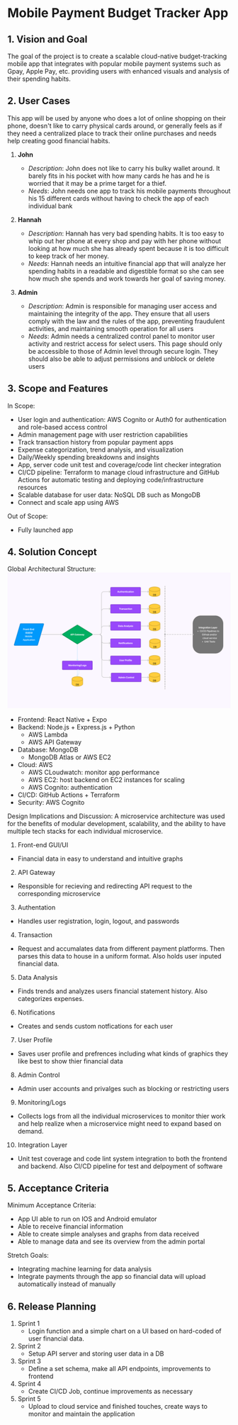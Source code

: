 # Mobile Payment Budget Tracker App

## 1. Vision and Goal
The goal of the project is to create a scalable cloud-native budget-tracking mobile app that integrates with popular mobile payment systems such as Gpay, Apple Pay, etc. providing users with enhanced visuals and analysis of their spending habits. 

## 2. User Cases
This app will be used by anyone who does a lot of online shopping on their phone, doesn't like to carry physical cards around, or generally feels as if they need a centralized place to track their online purchases and needs help creating good financial habits.

1. **John**
   - _Description_: John does not like to carry his bulky wallet around. It barely fits in his pocket with how many cards he has and he is worried that it may be a prime target for a thief.
   - _Needs_: John needs one app to track his mobile payments throughout his 15 different cards without having to check the app of each individual bank

2. **Hannah**
   - _Description_: Hannah has very bad spending habits. It is too easy to whip out her phone at every shop and pay with her phone without looking at how much she has already spent because it is too difficult to keep track of her money.
   - _Needs_: Hannah needs an intuitive financial app that will analyze her spending habits in a readable and digestible format so she can see how much she spends and work towards her goal of saving money.
  
3. **Admin**
   - _Description_: Admin is responsible for managing user access and maintaining the integrity of the app. They ensure that all users comply with the law and the rules of the app, preventing fraudulent activities, and maintaining smooth operation for all users
   - _Needs_: Admin needs a centralized control panel to monitor user activity and restrict access for select users. This page should only be accessible to those of Admin level through secure login. They should also be able to adjust permissions and unblock or delete users

## 3. Scope and Features
In Scope:
- User login and authentication: AWS Cognito or Auth0 for authentication and role-based access control
- Admin management page with user restriction capabilities
- Track transaction history from popular payment apps
- Expense categorization, trend analysis, and visualization
- Daily/Weekly spending breakdowns and insights
- App, server code unit test and coverage/code lint checker integration
- CI/CD pipeline: Terraform to manage cloud infrastructure and GitHub Actions for automatic testing and deploying code/infrastructure resources
- Scalable database for user data: NoSQL DB such as MongoDB
- Connect and scale app using AWS

Out of Scope:
- Fully launched app

## 4. Solution Concept
Global Architectural Structure:
![software architecture](/images/architecture.png)
- Frontend: React Native + Expo
- Backend: Node.js + Express.js + Python
   - AWS Lambda
   - AWS API Gateway
- Database: MongoDB
  - MongoDB Atlas or AWS EC2
- Cloud: AWS
  - AWS CLoudwatch: monitor app performance
  - AWS EC2: host backend on EC2 instances for scaling
  - AWS Cognito: authentication
- CI/CD: GitHub Actions + Terraform
- Security: AWS Cognito

Design Implications and Discussion:
A microservice architecture was used for the benefits of modular development, scalability, and the ability to have multiple tech stacks for each individual microservice.

1. Front-end GUI/UI
- Financial data in easy to understand and intuitive graphs

2. API Gateway
- Responsible for recieving and redirecting API request to the corresponding microservice 

3. Authentation 
- Handles user registration, login, logout, and passwords

4. Transaction
- Request and accumalates data from different payment platforms. Then parses this data to house in a uniform format. Also holds user inputed financial data.

5. Data Analysis 
- Finds trends and analyzes users financial statement history. Also categorizes expenses.

6. Notifications
- Creates and sends custom notfications for each user

7. User Profile
- Saves user profile and prefrences including what kinds of graphics they like best to show thier financial data

8. Admin Control
- Admin user accounts and privalges such as blocking or restricting users

9. Monitoring/Logs
- Collects logs from all the individual microservices to monitor thier work and help realize when a microservice might need to expand based on demand. 

10. Integration Layer
- Unit test coverage and code lint system integration to both the frontend and backend. Also CI/CD pipeline for test and delpoyment of software

## 5. Acceptance Criteria
Minimum Acceptance Criteria:
- App UI able to run on IOS and Android emulator
- Able to receive financial information
- Able to create simple analyses and graphs from data received
- Able to manage data and see its overview from the admin portal

Stretch Goals:
- Integrating machine learning for data analysis
- Integrate payments through the app so financial data will upload automatically instead of manually


## 6. Release Planning
1. Sprint 1
   - Login function and a simple chart on a UI based on hard-coded of user financial data. 
2. Sprint 2
   - Setup API server and storing user data in a DB
3. Sprint 3
   - Define a set schema, make all API endpoints, improvements to frontend
4. Sprint 4
   - Create CI/CD Job, continue improvements as necessary
5. Sprint 5
   - Upload to cloud service and finished touches, create ways to monitor and maintain the application
